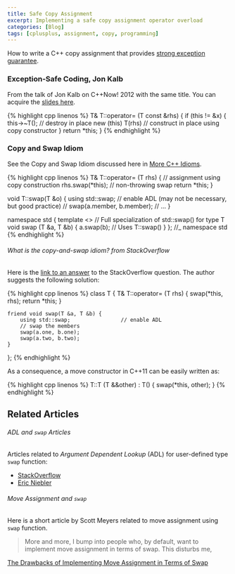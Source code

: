 ```yaml
---
title: Safe Copy Assignment
excerpt: Implementing a safe copy assignment operator overload
categories: [Blog]
tags: [cplusplus, assignment, copy, programming]
---
```


How to write a C++ copy assignment that provides [strong exception guarantee](https://en.wikipedia.org/wiki/Exception_safety).

### Exception-Safe Coding, Jon Kalb

From the talk of Jon Kalb on C++Now! 2012 with the same title.
You can acquire the [slides here](http://exceptionsafecode.com/slides/esc.pdf).

{% highlight cpp linenos %}
T& T::operator= (T const &rhs) {
    if (this != &x) {
        this->~T();             // destroy in place
        new (this) T(rhs)       // construct in place using copy constructor
    }
    return *this;
}
{% endhighlight %}

### Copy and Swap Idiom

See the Copy and Swap Idiom discussed here in [More C++ Idioms](https://en.wikibooks.org/wiki/More_C%2B%2B_Idioms/Copy-and-swap).

{% highlight cpp linenos %}
T& T::operator= (T rhs) {       // assignment using copy construction
    rhs.swap(*this);            // non-throwing swap
    return *this;
}

void T::swap(T &o) {
    using std::swap;            // enable ADL (may not be necessary, but good practice)
                                // swap(a.member, b.member);
                                // ...
}

namespace std {
    template <>                 // Full specialization of std::swap() for type T
    void swap (T &a, T &b) {
        a.swap(b);              // Uses T::swap()
    }
}; //_ namespace std
{% endhighlight %}

###### What is the copy-and-swap idiom? from StackOverflow
Here is the [link to an answer](http://stackoverflow.com/questions/3279543#3279550) to the StackOverflow question.
The author suggests the following solution:

{% highlight cpp linenos %}
class T {
    T& T::operator= (T rhs)
    {
        swap(*this, rhs);
        return *this;
    }

    friend void swap(T &a, T &b) {
        using std::swap;                // enable ADL
        // swap the members
        swap(a.one, b.one);
        swap(a.two, b.two);
    }
};
{% endhighlight %}

As a consequence, a move constructor in C++11 can be easily written as:

{% highlight cpp linenos %}
T::T (T &&other) : T() {
    swap(*this, other);
}
{% endhighlight %}

## Related Articles

###### ADL and `swap` Articles

Articles related to _Argument Dependent Lookup_ (ADL) for user-defined type `swap` function:

* [StackOverflow](http://stackoverflow.com/a/14403772)
* [Eric Niebler](http://ericniebler.com/2014/10/21/customization-point-design-in-c11-and-beyond/)

###### Move Assignment and `swap`

Here is a short article by Scott Meyers related to move assignment using `swap` function.

> More and more, I bump into people who, by default, want to implement move assignment in terms of swap.
> This disturbs me,

[The Drawbacks of Implementing Move Assignment in Terms of Swap](http://scottmeyers.blogspot.com/2014/06/the-drawbacks-of-implementing-move.html)
